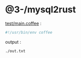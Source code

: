 [‼️]: ✏️README.mdt

# @3-/mysql2rust

[test/main.coffee](./test/main.coffee) :

```coffee
#!/usr/bin/env coffee
```

output :

```
./out.txt
```
